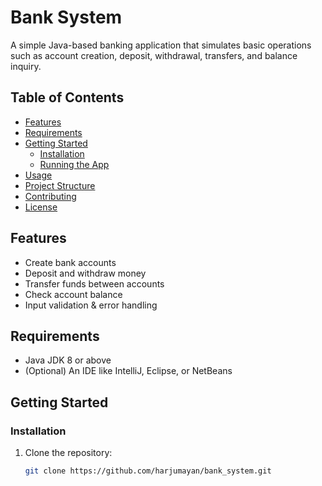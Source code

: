 # Bank System

A simple Java-based banking application that simulates basic operations such as account creation, deposit, withdrawal, transfers, and balance inquiry.

## Table of Contents

- [Features](#features)  
- [Requirements](#requirements)  
- [Getting Started](#getting-started)  
  - [Installation](#installation)  
  - [Running the App](#running-the-app)  
- [Usage](#usage)  
- [Project Structure](#project-structure)  
- [Contributing](#contributing)  
- [License](#license)  

## Features

- Create bank accounts  
- Deposit and withdraw money  
- Transfer funds between accounts  
- Check account balance  
- Input validation & error handling  

## Requirements

- Java JDK 8 or above  
- (Optional) An IDE like IntelliJ, Eclipse, or NetBeans  

## Getting Started

### Installation

1. Clone the repository:

   ```bash
   git clone https://github.com/harjumayan/bank_system.git
